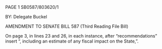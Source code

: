 PAGE 1
SB0587/803620/1

BY: Delegate Buckel

AMENDMENT TO SENATE BILL 587
(Third Reading File Bill)

On page 3, in lines 23 and 26, in each instance, after “recommendations” insert “,
including an estimate of any fiscal impact on the State,”.